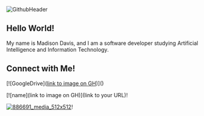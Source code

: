 ![GithubHeader](https://user-images.githubusercontent.com/52668142/179359527-576f111f-5ba0-460f-a64f-256defed7983.PNG)

## Hello World!
My name is Madison Davis, and I am a software developer studying Artificial Intelligence and Information Technology.


## Connect with Me!

[![GoogleDrive]([link to image on GH](https://user-images.githubusercontent.com/52668142/179360302-f0910404-fbc6-4e31-bc49-87833224fbe5.png))]()


[![name](link to image on GH)](link to your URL)!

[![886691_media_512x512](https://user-images.githubusercontent.com/52668142/179360403-0a0cd604-b319-4736-b4d2-f4ee2ecfeeee.png)](https://docs.google.com/spreadsheets/d/1kC-Nj-21HsnnRpp4nHG9qhnWOD2fKT7cEKvJOfgY65g/edit?usp=drive_web&ouid=115775413884613507275)!
